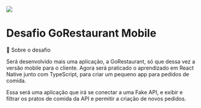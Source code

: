 <img src="https://user-images.githubusercontent.com/67304453/166437545-6a015fde-69e4-4de6-bc3b-fd74475f265b.png" />

# Desafio GoRestaurant Mobile

📃 Sobre o desafio

Será desenvolvido mais uma aplicação, a GoRestaurant, só que dessa vez a versão mobile para o cliente. Agora será praticado o aprendizado em React Native junto com TypeScript, para criar um pequeno app para pedidos de comida.

Essa será uma aplicação que irá se conectar a uma Fake API, e exibir e filtrar os pratos de comida da API e permitir a criação de novos pedidos.


